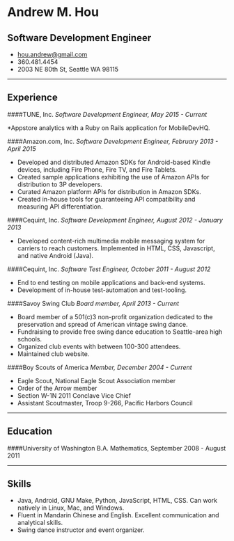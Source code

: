 # Andrew M. Hou
## Software Development Engineer

* hou.andrew@gmail.com
* 360.481.4454
* 2003 NE 80th St, Seattle WA 98115

---

## Experience

####TUNE, Inc.
*Software Development Engineer, May 2015 - Current*

*Appstore analytics with a Ruby on Rails application for MobileDevHQ.

####Amazon.com, Inc.
*Software Development Engineer, February 2013 - April 2015*

* Developed and distributed Amazon SDKs for Android-based Kindle devices, including Fire Phone, Fire TV, and Fire Tablets.
* Created sample applications exhibiting the use of Amazon APIs for distribution to 3P developers.
* Curated Amazon platform APIs for distribution in Amazon SDKs.
* Created in-house tools for guaranteeing API compatibility and measuring API differentiation.

####Cequint, Inc.
*Software Development Engineer, August 2012 - January 2013*

* Developed content-rich multimedia mobile messaging system for carriers to reach customers. Implemented in HTML, CSS, Javascript, and native Android (Java).

####Cequint, Inc.
*Software Test Engineer, October 2011 - August 2012*

* End to end testing on mobile applications and back-end systems.
* Development of in-house test-automation and test-tooling.

####Savoy Swing Club
*Board member, April 2013 - Current*

* Board member of a 501(c)3 non-profit organization dedicated to the preservation and spread of American vintage swing dance.
* Fundraising to provide free swing dance education to Seattle-area high schools.
* Organized club events with between 100-300 attendees.
* Maintained club website.

####Boy Scouts of America
*Member, December 2004 - Current*

* Eagle Scout, National Eagle Scout Association member
* Order of the Arrow member
* Section W-1N 2011 Conclave Vice Chief
* Assistant Scoutmaster, Troop 9-266, Pacific Harbors Council

---------

## Education

####University of Washington
B.A. Mathematics, September 2008 - August 2011

---------

## Skills

* Java, Android, GNU Make, Python, JavaScript, HTML, CSS. Can work natively in Linux, Mac, and Windows.
* Fluent in Mandarin Chinese and English. Excellent communication and analytical skills.
* Swing dance instructor and event organizer.
